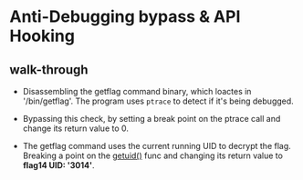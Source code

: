 # Anti-Debugging bypass & API Hooking
## walk-through
- Disassembling the getflag command binary, which loactes in '/bin/getflag'. The program uses `ptrace` to detect if it's being debugged.

- Bypassing this check, by setting a break point on the ptrace call and change its return value to 0.

- The getflag command uses the current running UID to decrypt the flag. Breaking a point on the <u>getuid()</u> func and changing its return value to **flag14 UID: '3014'**.

